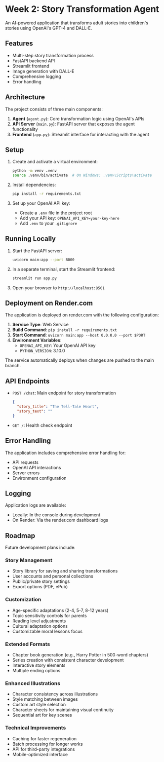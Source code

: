 # Week 2: Story Transformation Agent

An AI-powered application that transforms adult stories into children's stories using OpenAI's GPT-4 and DALL-E.

## Features

- Multi-step story transformation process
- FastAPI backend API
- Streamlit frontend
- Image generation with DALL-E
- Comprehensive logging
- Error handling

## Architecture

The project consists of three main components:

1. **Agent** (`agent.py`): Core transformation logic using OpenAI's APIs
2. **API Server** (`main.py`): FastAPI server that exposes the agent functionality
3. **Frontend** (`app.py`): Streamlit interface for interacting with the agent

## Setup

1. Create and activate a virtual environment:
   ```bash
   python -m venv .venv
   source .venv/bin/activate  # On Windows: .venv\Scripts\activate
   ```

2. Install dependencies:
   ```bash
   pip install -r requirements.txt
   ```

3. Set up your OpenAI API key:
   - Create a `.env` file in the project root
   - Add your API key: `OPENAI_API_KEY=your-key-here`
   - Add `.env` to your `.gitignore`

## Running Locally

1. Start the FastAPI server:
   ```bash
   uvicorn main:app --port 8000
   ```

2. In a separate terminal, start the Streamlit frontend:
   ```bash
   streamlit run app.py
   ```

3. Open your browser to `http://localhost:8501`

## Deployment on Render.com

The application is deployed on render.com with the following configuration:

1. **Service Type**: Web Service
2. **Build Command**: `pip install -r requirements.txt`
3. **Start Command**: `uvicorn main:app --host 0.0.0.0 --port $PORT`
4. **Environment Variables**:
   - `OPENAI_API_KEY`: Your OpenAI API key
   - `PYTHON_VERSION`: 3.10.0

The service automatically deploys when changes are pushed to the main branch.

## API Endpoints

- `POST /chat`: Main endpoint for story transformation
  ```json
  {
    "story_title": "The Tell-Tale Heart",
    "story_text": ""
  }
  ```
- `GET /`: Health check endpoint

## Error Handling

The application includes comprehensive error handling for:
- API requests
- OpenAI API interactions
- Server errors
- Environment configuration

## Logging

Application logs are available:
- Locally: In the console during development
- On Render: Via the render.com dashboard logs

## Roadmap

Future development plans include:

### Story Management
- Story library for saving and sharing transformations
- User accounts and personal collections
- Public/private story settings
- Export options (PDF, ePub)

### Customization
- Age-specific adaptations (2-4, 5-7, 8-12 years)
- Topic sensitivity controls for parents
- Reading level adjustments
- Cultural adaptation options
- Customizable moral lessons focus

### Extended Formats
- Chapter book generation (e.g., Harry Potter in 500-word chapters)
- Series creation with consistent character development
- Interactive story elements
- Multiple ending options

### Enhanced Illustrations
- Character consistency across illustrations
- Style matching between images
- Custom art style selection
- Character sheets for maintaining visual continuity
- Sequential art for key scenes

### Technical Improvements
- Caching for faster regeneration
- Batch processing for longer works
- API for third-party integrations
- Mobile-optimized interface 